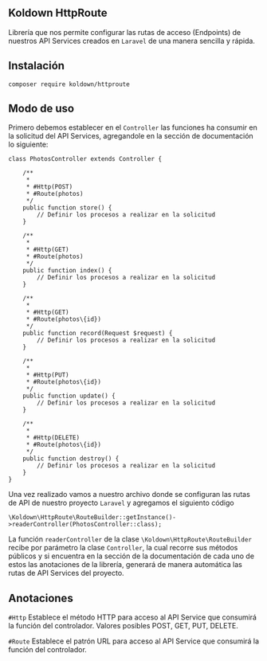 ## Koldown HttpRoute

Librería que nos permite configurar las rutas de acceso (Endpoints) de nuestros API Services creados en `Laravel` de una manera sencilla y rápida.

## Instalación

    composer require koldown/httproute

## Modo de uso

Primero debemos establecer en el `Controller` las funciones ha consumir en la solicitud del API Services, agregandole en la sección de documentación lo siguiente:

    class PhotosController extends Controller {
        
        /**
         *
         * #Http(POST)
         * #Route(photos)
         */
        public function store() {
            // Definir los procesos a realizar en la solicitud 
        }
        
        /**
         *
         * #Http(GET)
         * #Route(photos)
         */
        public function index() {
            // Definir los procesos a realizar en la solicitud 
        }
        
        /**
         *
         * #Http(GET)
         * #Route(photos\{id})
         */
        public function record(Request $request) {
            // Definir los procesos a realizar en la solicitud 
        }
        
        /**
         *
         * #Http(PUT)
         * #Route(photos\{id})
         */
        public function update() {
            // Definir los procesos a realizar en la solicitud 
        }
        
        /**
         *
         * #Http(DELETE)
         * #Route(photos\{id})
         */
        public function destroy() {
            // Definir los procesos a realizar en la solicitud 
        }
    }

Una vez realizado vamos a nuestro archivo donde se configuran las rutas de API de nuestro proyecto `Laravel` y agregamos el siguiento código

    \Koldown\HttpRoute\RouteBuilder::getInstance()->readerController(PhotosController::class);

La función `readerController` de la clase `\Koldown\HttpRoute\RouteBuilder` recibe por parámetro la clase `Controller`, la cual recorre sus métodos
públicos y si encuentra en la sección de la documentación de cada uno de estos las anotaciones de la librería, generará de manera automática las rutas
de API Services del proyecto.

## Anotaciones

`#Http`
Establece el método HTTP para acceso al API Service que consumirá la función del controlador. Valores posibles POST, GET, PUT, DELETE.

`#Route`
Establece el patrón URL para acceso al API Service que consumirá la función del controlador.